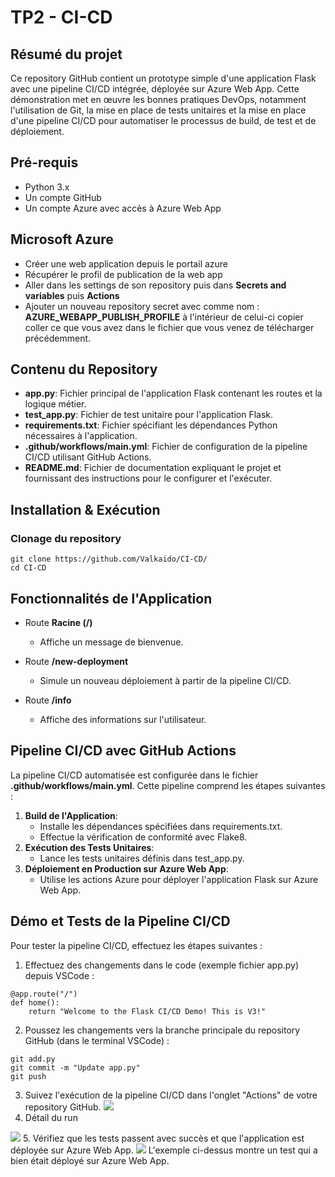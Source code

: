 # TP2 - CI-CD
## Résumé du projet
Ce repository GitHub contient un prototype simple d'une application Flask avec une pipeline CI/CD intégrée, déployée sur Azure Web App. Cette démonstration met en œuvre les bonnes pratiques DevOps, notamment l'utilisation de Git, la mise en place de tests unitaires et la mise en place d'une pipeline CI/CD pour automatiser le processus de build, de test et de déploiement.
## Pré-requis
- Python 3.x
- Un compte GitHub
- Un compte Azure avec accès à Azure Web App
## Microsoft Azure
- Créer une web application depuis le portail azure
- Récupérer le profil de publication de la web app
- Aller dans les settings de son repository puis dans **Secrets and variables** puis **Actions**
- Ajouter un nouveau repository secret avec comme nom : **AZURE_WEBAPP_PUBLISH_PROFILE** à l'intérieur de celui-ci copier coller ce que vous avez dans le fichier que vous venez de télécharger précédemment.
## Contenu du Repository
- **app.py**: Fichier principal de l'application Flask contenant les routes et la logique métier.
- **test_app.py**: Fichier de test unitaire pour l'application Flask.
- **requirements.txt**: Fichier spécifiant les dépendances Python nécessaires à l'application.
- **.github/workflows/main.yml**: Fichier de configuration de la pipeline CI/CD utilisant GitHub Actions.
- **README.md**: Fichier de documentation expliquant le projet et fournissant des instructions pour le configurer et l'exécuter.
## Installation & Exécution
### Clonage du repository
```
git clone https://github.com/Valkaido/CI-CD/
cd CI-CD
```
## Fonctionnalités de l'Application
-  Route **Racine (/)**
    - Affiche un message de bienvenue.

-  Route **/new-deployment**
    - Simule un nouveau déploiement à partir de la pipeline CI/CD.

-  Route **/info**
     - Affiche des informations sur l'utilisateur.

## Pipeline CI/CD avec GitHub Actions
La pipeline CI/CD automatisée est configurée dans le fichier **.github/workflows/main.yml**. Cette pipeline comprend les étapes suivantes :
1. **Build de l'Application**:
      -  Installe les dépendances spécifiées dans requirements.txt.
      -  Effectue la vérification de conformité avec Flake8.
2. **Exécution des Tests Unitaires**:
      -  Lance les tests unitaires définis dans test_app.py.
3. **Déploiement en Production sur Azure Web App**:
      -  Utilise les actions Azure pour déployer l'application Flask sur Azure Web App.
## Démo et Tests de la Pipeline CI/CD
Pour tester la pipeline CI/CD, effectuez les étapes suivantes :

1.  Effectuez des changements dans le code (exemple fichier app.py) depuis VSCode :
```
@app.route("/")
def home():
    return "Welcome to the Flask CI/CD Demo! This is V3!"
```
2.  Poussez les changements vers la branche principale du repository GitHub (dans le terminal VSCode) :
```
git add.py
git commit -m "Update app.py"
git push
```
3.  Suivez l'exécution de la pipeline CI/CD dans l'onglet "Actions" de votre repository GitHub.
<img src="https://cdn.discordapp.com/attachments/873558423793446987/1220312468476395571/image.png?ex=660e7b8c&is=65fc068c&hm=9424fc59425adf604b207b81b31511bc136c347d54f774d5baaf783cdbb85ea1&"></img>
4. Détail du run
<img src="https://cdn.discordapp.com/attachments/873558423793446987/1220312516337598464/image.png?ex=660e7b98&is=65fc0698&hm=51f5d13109109bd57c471f5fd407130a24a83c3f76bd557f575947767f65acac&">
5.  Vérifiez que les tests passent avec succès et que l'application est déployée sur Azure Web App.
<img src="https://cdn.discordapp.com/attachments/873558423793446987/1220302141453766706/image.png?ex=660e71ee&is=65fbfcee&hm=899088e8c75b245c961b8dc83ef83d7389635c66742a5d68e29e8c35828776d0&">
L'exemple ci-dessus montre un test qui a bien était déployé sur Azure Web App.
